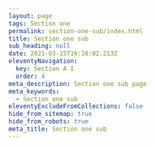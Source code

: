 ```yaml
---
layout: page
tags: Section one
permalink: section-one-sub/index.html
title: Section one sub
sub_heading: null
date: 2021-03-15T16:18:02.213Z
eleventyNavigation:
  key: Section A I
  order: 4
meta_description: Section one sub page
meta_keywords:
  - Section one sub
eleventyExcludeFromCollections: false
hide_from_sitemap: true
hide_from_robots: true
meta_title: Section one sub
---
```

